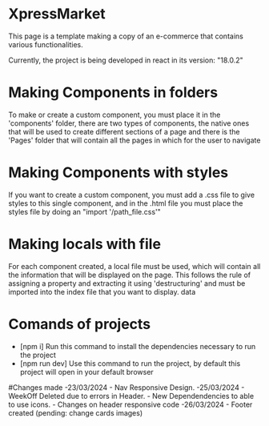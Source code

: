 # XpressMarket

This page is a template making a copy of an e-commerce that contains various functionalities.

Currently, the project is being developed in react in its version: "18.0.2"

# Making Components in folders

To make or create a custom component, you must place it in the 'components' folder, there are two types of components, the native ones that will be used to create different sections of a page and there is the 'Pages' folder that will contain all the pages in which for the user to navigate

# Making Components with styles

If you want to create a custom component, you must add a .css file to give styles to this single component, and in the .html file you must place the styles file by doing an "import '/path_file.css'"

# Making locals with file

For each component created, a local file must be used, which will contain all the information that will be displayed on the page. This follows the rule of assigning a property and extracting it using 'destructuring' and must be imported into the index file that you want to display. data


# Comands of projects

- [npm i] Run this command to install the dependencies necessary to run the project
- [npm run dev] Use this command to run the project, by default this project will open in your default browser

#Changes made
-23/03/2024 - Nav Responsive Design.
-25/03/2024 - WeekOff Deleted due to errors in Header.
            - New Dependendencies to able to use icons.
            - Changes on header responsive code 
-26/03/2024 - Footer created (pending: change cards images)            









